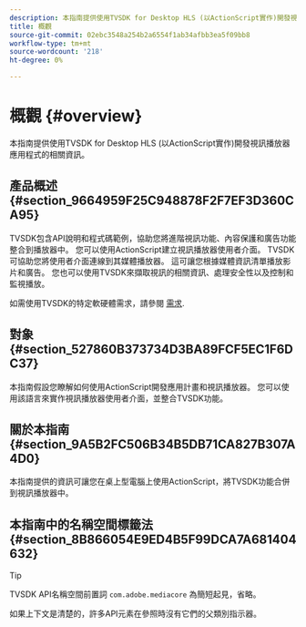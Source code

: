 ```yaml
---
description: 本指南提供使用TVSDK for Desktop HLS (以ActionScript實作)開發視訊播放器應用程式的相關資訊。
title: 概觀
source-git-commit: 02ebc3548a254b2a6554f1ab34afbb3ea5f09bb8
workflow-type: tm+mt
source-wordcount: '218'
ht-degree: 0%

---
```


# 概觀 {#overview}

本指南提供使用TVSDK for Desktop HLS (以ActionScript實作)開發視訊播放器應用程式的相關資訊。

## 產品概述 {#section_9664959F25C948878F2F7EF3D360CA95}

TVSDK包含API說明和程式碼範例，協助您將進階視訊功能、內容保護和廣告功能整合到播放器中。 您可以使用ActionScript建立視訊播放器使用者介面。 TVSDK可協助您將使用者介面連線到其媒體播放器。 這可讓您根據媒體資訊清單播放影片和廣告。 您也可以使用TVSDK來擷取視訊的相關資訊、處理安全性以及控制和監視播放。

如需使用TVSDK的特定軟硬體需求，請參閱 [需求](../../c-psdk-dhls-1.4-introduction/overview-prod-audience-guide/requirements/r-psdk-dhls-1.4-requirements-system.md).

## 對象 {#section_527860B373734D3BA89FCF5EC1F6DC37}

本指南假設您瞭解如何使用ActionScript開發應用計畫和視訊播放器。 您可以使用該語言來實作視訊播放器使用者介面，並整合TVSDK功能。

## 關於本指南 {#section_9A5B2FC506B34B5DB71CA827B307A4D0}

本指南提供的資訊可讓您在桌上型電腦上使用ActionScript，將TVSDK功能合併到視訊播放器中。

## 本指南中的名稱空間標籤法 {#section_8B866054E9ED4B5F99DCA7A681404632}

>[!TIP]
>
>TVSDK API名稱空間前置詞 `com.adobe.mediacore` 為簡短起見，省略。
>
>如果上下文是清楚的，許多API元素在參照時沒有它們的父類別指示器。
